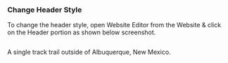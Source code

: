### Change Header Style 
<p>To change the header style, open Website Editor from the Website & click on the Header portion as shown below screenshot.</p>
<p>
    <img src="/header/image/3-1.png" alt="">
    <p>A single track trail outside of Albuquerque, New Mexico.</P>
</p>